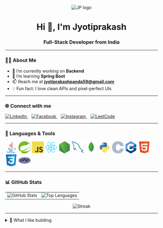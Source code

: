 <!-- Hero -->
<p align="center">
  <img src="assets/jp-logo.svg" width="120" alt="JP logo" />
</p>

<h1 align="center">Hi 👋, I'm Jyotiprakash</h1>
<h3 align="center">Full-Stack Developer from India</h3>



---

### 👨‍💻 About Me
- 🔭 I’m currently working on **Backend**
- 🌱 I’m learning **Spring Boot**
- 📫 Reach me at **jyotiprakashpanda59@gmail.com**
- 💡 Fun fact: I love clean APIs and pixel-perfect UIs

---

### 🌐 Connect with me
<p>
  <a href="https://www.linkedin.com/in/jyotiprakash-panda-095ba0288" target="_blank">
    <img src="https://raw.githubusercontent.com/rahuldkjain/github-profile-readme-generator/master/src/images/icons/Social/linked-in-alt.svg" height="28" alt="LinkedIn" />
  </a>&nbsp;&nbsp;
  <a href="https://fb.com/arati.panda.509" target="_blank">
    <img src="https://raw.githubusercontent.com/rahuldkjain/github-profile-readme-generator/master/src/images/icons/Social/facebook.svg" height="28" alt="Facebook" />
  </a>&nbsp;&nbsp;
  <a href="https://instagram.com/jyotiprakash__panda" target="_blank">
    <img src="https://raw.githubusercontent.com/rahuldkjain/github-profile-readme-generator/master/src/images/icons/Social/instagram.svg" height="28" alt="Instagram" />
  </a>&nbsp;&nbsp;
  <a href="https://leetcode.com/u/22052464/" target="_blank">
    <img src="https://img.shields.io/badge/LeetCode-Profile-orange?logo=leetcode&logoColor=white" height="22" alt="LeetCode" />
  </a>
</p>

---

### 🧰 Languages & Tools
<p>
  <img src="https://raw.githubusercontent.com/devicons/devicon/master/icons/java/java-original.svg" height="40" alt="Java" />
  <img src="https://raw.githubusercontent.com/devicons/devicon/master/icons/spring/spring-original.svg" height="40" alt="Spring" />
  <img src="https://raw.githubusercontent.com/devicons/devicon/master/icons/javascript/javascript-original.svg" height="40" alt="JavaScript" />
  <img src="https://raw.githubusercontent.com/devicons/devicon/master/icons/react/react-original.svg" height="40" alt="React" />
  <img src="https://raw.githubusercontent.com/devicons/devicon/master/icons/nodejs/nodejs-original.svg" height="40" alt="Node.js" />
  <img src="https://raw.githubusercontent.com/devicons/devicon/master/icons/mysql/mysql-original.svg" height="40" alt="MySQL" />
  <img src="https://raw.githubusercontent.com/devicons/devicon/master/icons/mongodb/mongodb-original.svg" height="40" alt="MongoDB" />
  <img src="https://raw.githubusercontent.com/devicons/devicon/master/icons/python/python-original.svg" height="40" alt="Python" />
  <img src="https://raw.githubusercontent.com/devicons/devicon/master/icons/c/c-original.svg" height="40" alt="C" />
  <img src="https://raw.githubusercontent.com/devicons/devicon/master/icons/cplusplus/cplusplus-original.svg" height="40" alt="C++" />
  <img src="https://raw.githubusercontent.com/devicons/devicon/master/icons/html5/html5-original.svg" height="40" alt="HTML5" />
  <img src="https://raw.githubusercontent.com/devicons/devicon/master/icons/css3/css3-original.svg" height="40" alt="CSS3" />
  <img src="https://raw.githubusercontent.com/devicons/devicon/master/icons/php/php-original.svg" height="40" alt="PHP" />
</p>

---

### 📊 GitHub Stats
<table>
  <tr>
    <td>
      <img src="https://github-readme-stats.vercel.app/api?username=codewithjppanda&show_icons=true&hide_title=true&count_private=true" alt="GitHub Stats" />
    </td>
    <td>
      <img src="https://github-readme-stats.vercel.app/api/top-langs/?username=codewithjppanda&layout=compact&hide_title=true" alt="Top Languages" />
    </td>
  </tr>
</table>

<p align="center">
  <img src="https://github-readme-streak-stats.herokuapp.com/?user=codewithjppanda" alt="Streak" />
</p>

---

<details>
  <summary>🧭 What I like building</summary>
  <ul>
    <li>RESTful backends with clean architecture</li>
    <li>React frontends with reusable components</li>
    <li>SQL + NoSQL data models, migrations & indexes</li>
  </ul>
</details>
